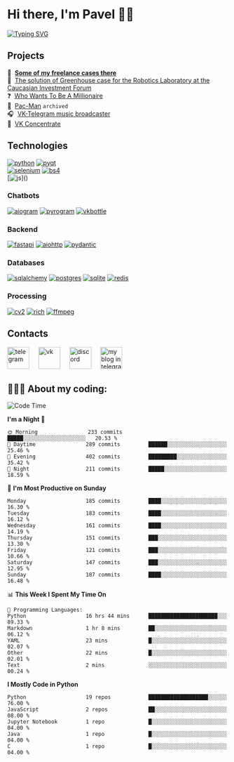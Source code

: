 # Hi there, I'm Pavel 👋🏼
[![Typing SVG](https://readme-typing-svg.demolab.com?font=Parkinsans&weight=500&size=22&duration=2000&color=3454D1&multiline=true&repeat=false&width=446&height=169&lines=Python+developer;ITMO+student;VK+ambassador;Chatbots+creator;Desktop+apps+developer;...+and+singer+and+podcaster)]()  

## Projects

📱&#160; **[Some of my freelance cases there](https://degendigital.super.site/)**  
🤖&#160; [The solution of Greenhouse case for the Robotics Laboratory at the Caucasian Investment Forum](https://github.com/snowlue/cif-robotics-2024)  
❓&#160; [Who Wants To Be A Millionaire](https://github.com/snowlue/WWTBAM)  
👻&#160; [Pac-Man](https://github.com/Marklzzz/Pac-man) `archived`  
🎧&#160; [VK-Telegram music broadcaster](https://github.com/snowlue/vk-tg-music-broadcaster)  
👀&#160; [VK Concentrate](https://github.com/snowlue/VK-Concentrate)  

## Technologies
[![python](https://img.shields.io/badge/python-306998?style=for-the-badge&logo=python&logoColor=FFD43B)]()
[![pyqt](https://img.shields.io/badge/pyqt-41CD52?style=for-the-badge&logo=qt&logoColor=fff)]()  
[![selenium](https://img.shields.io/badge/selenium-43B02A?style=for-the-badge&logo=selenium&logoColor=fff)]()
[![bs4](https://img.shields.io/badge/beautiful_soup-287fb8?style=for-the-badge)]()  
[![js](https://img.shields.io/badge/javascript_(a_bit)-F7DF1E?style=for-the-badge&logo=javascript&logoColor=000)]()

### Chatbots
[![aiogram](https://img.shields.io/badge/aiogram-009bfb?style=for-the-badge&logo=telegram&logoColor=fff)]()
[![pyrogram](https://img.shields.io/badge/pyrogram-e65622?style=for-the-badge)]()
[![vkbottle](https://img.shields.io/badge/vkbottle-0077ff?style=for-the-badge&logo=vk&logoColor=fff)]()

### Backend
[![fastapi](https://img.shields.io/badge/fastapi-009688?style=for-the-badge&logo=fastapi&logoColor=fff)]()
[![aiohttp](https://img.shields.io/badge/aiohttp-2C5BB4?style=for-the-badge&logo=aiohttp&logoColor=fff)]()
[![pydantic](https://img.shields.io/badge/pydantic-E92063?style=for-the-badge&logo=pydantic&logoColor=fff)]()

### Databases
[![sqlalchemy](https://img.shields.io/badge/sqlalchemy-D71F00?style=for-the-badge&logo=sqlalchemy&logoColor=fff)]()
[![postgres](https://img.shields.io/badge/postgres-4169E1.svg?style=for-the-badge&logo=postgresql&logoColor=fff)]()
[![sqlite](https://img.shields.io/badge/sqlite-003B57.svg?style=for-the-badge&logo=sqlite&logoColor=fff)]()
[![redis](https://img.shields.io/badge/redis-FF4438.svg?style=for-the-badge&logo=redis&logoColor=fff)]()

### Processing
[![cv2](https://img.shields.io/badge/opencv-5C3EE8?style=for-the-badge&logo=opencv&logoColor=fff)]()
[![rich](https://img.shields.io/badge/rich-FAE742?style=for-the-badge&logo=rich&logoColor=000)]()
[![ffmpeg](https://img.shields.io/badge/ffmpeg-007808?style=for-the-badge&logo=ffmpeg&logoColor=fff)]()

## Contacts
[<img src='https://upload.wikimedia.org/wikipedia/commons/thumb/8/83/Telegram_2019_Logo.svg/768px-Telegram_2019_Logo.svg.png' alt='telegram' height='50'>](https://t.me/snowlue)
&#4448; [<img src='https://user-images.githubusercontent.com/22418658/169043582-878f7c04-1398-4296-9cef-85eb90f77f8f.png' alt='vk' height='50'>](https://vk.me/snowlue)
&#4448; [<img src='https://user-images.githubusercontent.com/22418658/130826704-ea944633-642f-46cc-9236-ffda0ec0ce41.png' alt='discord' height='50'>](https://discord.com/users/550713735686127626)
&#4448; [<img src='https://github.com/user-attachments/assets/8159be1d-7939-4432-ba94-2da0366d6650' alt='my blog in telegram' height='50'>](https://t.me/snowlues) <br>

## 👨🏻‍💻 About my coding:
<!--START_SECTION:waka-->
![Code Time](http://img.shields.io/badge/Code%20Time-1%2C120%20hrs%2052%20mins-blue)

**I'm a Night 🦉** 

```text
🌞 Morning                233 commits         █████░░░░░░░░░░░░░░░░░░░░   20.53 % 
🌆 Daytime                289 commits         ██████░░░░░░░░░░░░░░░░░░░   25.46 % 
🌃 Evening                402 commits         █████████░░░░░░░░░░░░░░░░   35.42 % 
🌙 Night                  211 commits         █████░░░░░░░░░░░░░░░░░░░░   18.59 % 
```
📅 **I'm Most Productive on Sunday** 

```text
Monday                   185 commits         ████░░░░░░░░░░░░░░░░░░░░░   16.30 % 
Tuesday                  183 commits         ████░░░░░░░░░░░░░░░░░░░░░   16.12 % 
Wednesday                161 commits         ████░░░░░░░░░░░░░░░░░░░░░   14.19 % 
Thursday                 151 commits         ███░░░░░░░░░░░░░░░░░░░░░░   13.30 % 
Friday                   121 commits         ███░░░░░░░░░░░░░░░░░░░░░░   10.66 % 
Saturday                 147 commits         ███░░░░░░░░░░░░░░░░░░░░░░   12.95 % 
Sunday                   187 commits         ████░░░░░░░░░░░░░░░░░░░░░   16.48 % 
```


📊 **This Week I Spent My Time On** 

```text
💬 Programming Languages: 
Python                   16 hrs 44 mins      ██████████████████████░░░   89.33 % 
Markdown                 1 hr 8 mins         ██░░░░░░░░░░░░░░░░░░░░░░░   06.12 % 
YAML                     23 mins             █░░░░░░░░░░░░░░░░░░░░░░░░   02.07 % 
Other                    22 mins             █░░░░░░░░░░░░░░░░░░░░░░░░   02.01 % 
Text                     2 mins              ░░░░░░░░░░░░░░░░░░░░░░░░░   00.24 % 
```

**I Mostly Code in Python** 

```text
Python                   19 repos            ███████████████████░░░░░░   76.00 % 
JavaScript               2 repos             ██░░░░░░░░░░░░░░░░░░░░░░░   08.00 % 
Jupyter Notebook         1 repo              █░░░░░░░░░░░░░░░░░░░░░░░░   04.00 % 
Java                     1 repo              █░░░░░░░░░░░░░░░░░░░░░░░░   04.00 % 
C                        1 repo              █░░░░░░░░░░░░░░░░░░░░░░░░   04.00 % 
```




<!--END_SECTION:waka-->
